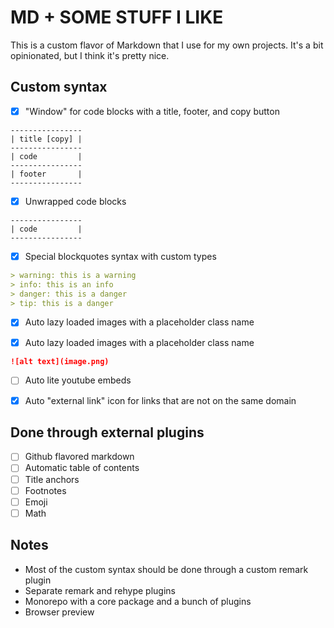 # MD + SOME STUFF I LIKE

This is a custom flavor of Markdown that I use for my own projects. It's a bit opinionated, but I think it's pretty nice.

## Custom syntax

- [x] "Window" for code blocks with a title, footer, and copy button 

```
----------------
| title [copy] |
----------------
| code         |
----------------
| footer       |
----------------
```

- [x] Unwrapped code blocks

```
----------------
| code         |
----------------
```

- [x] Special blockquotes syntax with custom types

```md
> warning: this is a warning
> info: this is an info
> danger: this is a danger
> tip: this is a danger
```

- [x] Auto lazy loaded images with a placeholder class name

- [x] Auto lazy loaded images with a placeholder class name

```md
![alt text](image.png)
```

- [ ] Auto lite youtube embeds

- [x] Auto "external link" icon for links that are not on the same domain

## Done through external plugins

- [ ] Github flavored markdown
- [ ] Automatic table of contents
- [ ] Title anchors
- [ ] Footnotes
- [ ] Emoji
- [ ] Math

## Notes

- Most of the custom syntax should be done through a custom remark plugin
- Separate remark and rehype plugins
- Monorepo with a core package and a bunch of plugins
- Browser preview
